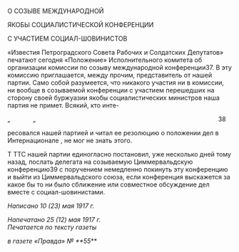 О СОЗЫВЕ МЕЖДУНАРОДНОЙ

ЯКОБЫ СОЦИАЛИСТИЧЕСКОЙ КОНФЕРЕНЦИИ

С УЧАСТИЕМ СОЦИАЛ-ШОВИНИСТОВ

«Известия Петроградского Совета Рабочих и Солдатских Депутатов» печатают сего­дня «Положение» Исполнительного комитета об организации комиссии по созыву ме­ждународной конференции37. В эту комиссию приглашается, между прочим, предста­витель от нашей партии. Само собой разумеется, что никакого участия ни в комиссии, ни вообще в созываемой конференции с участием перешедших на сторону своей бур­жуазии якобы социалистических министров наша партия не примет. Всякий, кто инте-

„             „                                                                                                        38

ресовался нашей партией и читал ее резолюцию о положении дел в Интернационале , не мог не знать этого.

Τ TTC нашей партии единогласно постановил, уже несколько дней тому назад, послать делегата на созываемую Циммервальдскую конференцию39 с поручением немедленно покинуть эту конференцию и выйти из Циммервальдского союза, если конференция выскажется за какое бы то ни было сближение или совместное обсуждение дел вместе с социал-шовинистами.

_Написано 10 (23) мая 1917 г._

_Напечатано 25 (12) мая 1917 г.                                                       Печатается по тексту газеты_

_в газете «Правда» № **55_**